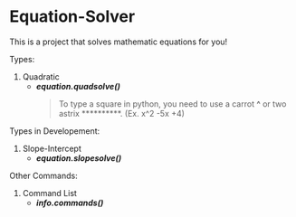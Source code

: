 # Equation-Solver
This is a project that solves mathematic equations for you!

Types:

1. Quadratic
    - ***equation.quadsolve()***
      > To type a square in python, you need to use a carrot **^** or two astrix **********. (Ex. x^2 -5x +4)

Types in Developement:

1. Slope-Intercept
    - ***equation.slopesolve()***

Other Commands:

1. Command List
    - ***info.commands()***
